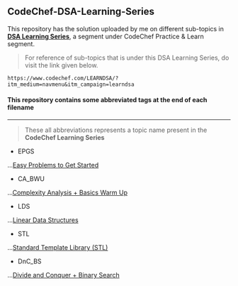 ## CodeChef-DSA-Learning-Series
This repository has the solution uploaded by me on different sub-topics in [**DSA Learning Series**](https://www.codechef.com/LEARNDSA/?itm_medium=navmenu&itm_campaign=learndsa), a segment under CodeChef Practice & Learn segment.

> For reference of sub-topics that is under this DSA Learning Series, do visit the link given below.
```
https://www.codechef.com/LEARNDSA/?itm_medium=navmenu&itm_campaign=learndsa
```

#### This repository contains some abbreviated tags at the end of each filename
----------------------------------------------------------------------------------
> These all abbreviations represents a topic name present in the ****CodeChef Learning Series****

* EPGS

...[Easy Problems to Get Started](https://www.codechef.com/CCSTART2)

* CA_BWU

...[Complexity Analysis + Basics Warm Up](https://www.codechef.com/LRNDSA01)

* LDS

...[Linear Data Structures](https://www.codechef.com/LRNDSA02)

* STL

...[Standard Template Library (STL)](https://www.codechef.com/LRNDSA03)

* DnC_BS

...[Divide and Conquer + Binary Search](https://www.codechef.com/LRNDSA04)
